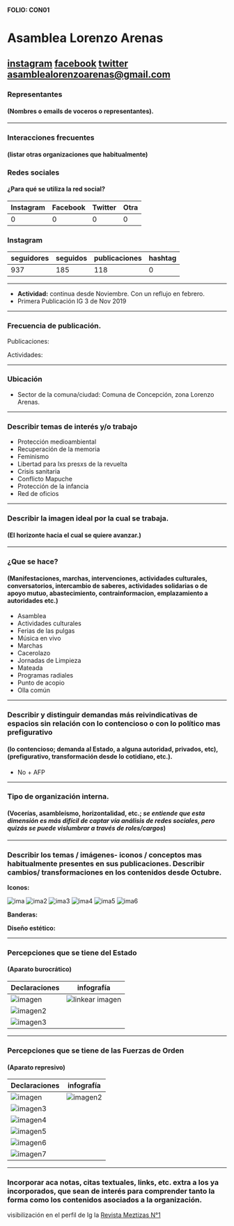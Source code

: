 #### FOLIO: CON01
# Asamblea Lorenzo Arenas

[instagram](https://www.instagram.com/asamblealorenzoarenas/)
[facebook](https://www.facebook.com/AsambleaLorenzoArenas/)
[twitter]()
<asamblealorenzoarenas@gmail.com>
---

### Representantes
#### (Nombres o emails de voceros o representantes).

---
### Interacciones frecuentes
#### (listar otras organizaciones que habitualmente)

### Redes sociales
#### ¿Para qué se utiliza la red social?
| Instagram | Facebook | Twitter | Otra 
|---|---|---|---|
|0|0|0|0|

### **Instagram**
| seguidores | seguidos | publicaciones | hashtag |
|---|---|---|---|
|937|185|118|0|

---

* **Actividad:** continua desde Noviembre. Con un reflujo en febrero. 
* Primera Publicación IG 3 de Nov 2019

---
### Frecuencia de publicación.

Publicaciones:

Actividades:

---
### Ubicación
* Sector de la comuna/ciudad: Comuna de Concepción, zona Lorenzo Arenas. 

---
### Describir temas de interés y/o trabajo

* Protección medioambiental
* Recuperación de la memoria
* Feminismo
* Libertad para lxs presxs de la revuelta
* Crisis sanitaria
* Conflicto Mapuche
* Protección de la infancia
* Red de oficios

---
### Describir la imagen ideal por la cual se trabaja.
#### (El horizonte hacia el cual se quiere avanzar.)

---
### ¿Que se hace?
#### (Manifestaciones, marchas, intervenciones, actividades culturales, conversatorios, intercambio de saberes, actividades solidarias o de apoyo mutuo, abastecimiento, contrainformacion, emplazamiento a autoridades etc.)

* Asamblea
* Actividades culturales
* Ferias de las pulgas
* Música en vivo
* Marchas
* Cacerolazo
* Jornadas de Limpieza
* Mateada
* Programas radiales
* Punto de acopio
* Olla común

---
### Describir y distinguir demandas más reivindicativas de espacios sin relación con lo contencioso o con lo político mas prefigurativo
#### (lo contencioso; demanda al Estado, a alguna autoridad, privados, etc), (prefigurativo, transformación desde lo cotidiano, etc.).

* No + AFP

---
### Tipo de organización interna.
#### (Vocerías, asambleísmo, horizontalidad, etc.; *se entiende que esta dimensión es más difícil de captar vía análisis de redes sociales, pero quizás se puede vislumbrar a través de roles/cargos*)

---
### Describir los temas / imágenes- iconos / conceptos mas habitualmente presentes en sus publicaciones. Describir cambios/ transformaciones en los contenidos desde Octubre.

**Iconos:**

![ima](83859344_100609854858591_2559072335455705965_n.jpg)
![ima2](87588902_198360258080032_7216299847083371389_n.jpg)
![ima3](90091331_1147912475554248_3843861379899989741_n.jpg)
![ima4](115980531_333965217770088_3800353370085762835_n.jpg)
![ima5](121701989_1313082262385110_6071944598751863563_n.jpg)
![ima6](122508777_358071158970835_365685999811475380_n.jpg)

**Banderas:**

**Diseño estético:**

>

---
### Percepciones que se tiene del Estado
#### (Aparato burocrático)

| Declaraciones | infografía | 
|---|---|
|![imagen](120221970_779059499526025_8647307993520754981_n.jpg) | ![linkear imagen](117180407_764927194270095_8815805648099439878_n.jpg) |
|![imagen2](120202894_135036628304985_7202486773232507497_n.jpg)||
|![imagen3](120198925_334208531162883_2349960860507359864_n.jpg)||
---
### Percepciones que se tiene de las Fuerzas de Orden
#### (Aparato represivo)

| Declaraciones | infografía | 
|---|---|
|![imagen](119083347_3672046279480396_4015838553684450595_n.jpg) | ![imagen2](118887409_696619517731157_5518604074881702270_n.jpg) |
|![imagen3](119239003_1394074747450133_8901249572529766376_n.jpg) ||
|![imagen4](119042400_313960239705084_2708536556719337406_n.jpg)||
|![imagen5](119048970_2455701378063606_7321125457291350746_n.jpg)||
|![imagen6](119104214_1492335944310728_7232739133944918723_n.jpg)||
|![imagen7](117228386_2572755636316400_7637435085142851897_n.jpg)||
---
### Incorporar aca notas, citas textuales, links, etc. extra a los ya incorporados, que sean de interés para comprender tanto la forma como los contenidos asociados a la organización.

visibilización en el perfil de Ig la [Revista Meztizas N°1](https://issuu.com/feministasrodriguistas/docs/mestizas_n__1-revista-bloque_feminista_rodriguista)